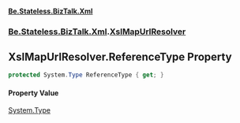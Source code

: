 #### [Be.Stateless.BizTalk.Xml](README.md 'README')
### [Be.Stateless.BizTalk.Xml](Be.Stateless.BizTalk.Xml.md 'Be.Stateless.BizTalk.Xml').[XslMapUrlResolver](XslMapUrlResolver.md 'Be.Stateless.BizTalk.Xml.XslMapUrlResolver')

## XslMapUrlResolver.ReferenceType Property

```csharp
protected System.Type ReferenceType { get; }
```

#### Property Value
[System.Type](https://docs.microsoft.com/en-us/dotnet/api/System.Type 'System.Type')